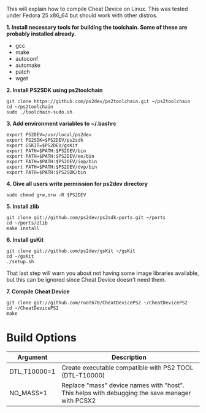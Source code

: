 This will explain how to compile Cheat Device on Linux. This was tested under Fedora 25 x86_64 but should work with other distros.

**1. Install necessary tools for building the toolchain. Some of these are probably installed already.**
 * gcc
 * make
 * autoconf
 * automake
 * patch
 * wget

**2. Install PS2SDK using ps2toolchain**
  ```
git clone https://github.com/ps2dev/ps2toolchain.git ~/ps2toolchain
cd ~/ps2toolchain
sudo ./toolchain-sudo.sh
  ```

**3. Add environment variables to ~/.bashrc**
  ```
export PS2DEV=/usr/local/ps2dev
export PS2SDK=$PS2DEV/ps2sdk
export GSKIT=$PS2DEV/gsKit
export PATH=$PATH:$PS2DEV/bin
export PATH=$PATH:$PS2DEV/ee/bin
export PATH=$PATH:$PS2DEV/iop/bin
export PATH=$PATH:$PS2DEV/dvp/bin
export PATH=$PATH:$PS2SDK/bin
  ```

**4. Give all users write permission for ps2dev directory**
  ```
sudo chmod g+w,o+w -R $PS2DEV
  ```

**5. Install zlib**
  ```
git clone git://github.com/ps2dev/ps2sdk-ports.git ~/ports
cd ~/ports/zlib
make install
  ```

**6. Install gsKit**
  ```
git clone git://github.com/ps2dev/gsKit ~/gsKit
cd ~/gsKit
./setup.sh
  ```
That last step will warn you about not having some image libraries available, but this can be ignored since Cheat Device doesn't need them.

**7. Compile Cheat Device**
  ```
git clone git://github.com/root670/CheatDevicePS2 ~/CheatDevicePS2
cd ~/CheatDevicePS2
make
  ```

# Build Options
|Argument|Description|
|---|---|
|DTL_T10000=1|Create executable compatible with PS2 TOOL (DTL-T10000)|
|NO_MASS=1|Replace "mass" device names with "host". This helps with debugging the save manager with PCSX2|